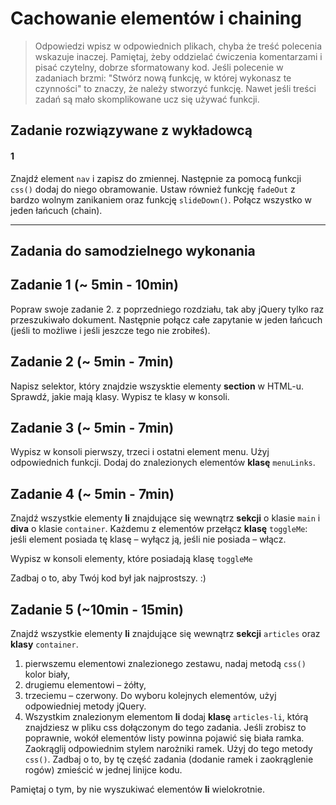 # Cachowanie elementów i chaining

> Odpowiedzi wpisz w odpowiednich plikach, chyba że treść polecenia wskazuje inaczej.
Pamiętaj, żeby oddzielać ćwiczenia komentarzami i pisać czytelny, dobrze sformatowany kod.
Jeśli  polecenie w zadaniach brzmi: "Stwórz nową funkcję, w której wykonasz te czynności" to znaczy, że
należy stworzyć funkcję. Nawet jeśli treści zadań są mało skomplikowane
ucz się używać funkcji.


## Zadanie rozwiązywane z wykładowcą

#### 1

Znajdź element ```nav``` i zapisz do zmiennej. Następnie za pomocą funkcji ```css()``` dodaj do niego obramowanie. Ustaw również funkcję ```fadeOut``` z bardzo wolnym zanikaniem oraz funkcję ```slideDown()```. Połącz wszystko w jeden łańcuch (chain).

-------------------------------------------------------------------------------

## Zadania do samodzielnego wykonania

## Zadanie 1  (~ 5min - 10min)

Popraw swoje zadanie 2. z poprzedniego rozdziału, tak aby jQuery tylko raz przeszukiwało dokument. Następnie połącz całe zapytanie w jeden łańcuch (jeśli to możliwe i jeśli jeszcze tego nie zrobiłeś).

## Zadanie 2 (~ 5min - 7min)

Napisz selektor, który znajdzie wszysktie elementy **section** w HTML-u. Sprawdź, jakie mają klasy. Wypisz te klasy w konsoli.

## Zadanie 3  (~ 5min - 7min)

Wypisz w konsoli pierwszy, trzeci i ostatni element menu. Użyj odpowiednich funkcji. Dodaj do znalezionych elementów **klasę** ```menuLinks```.

## Zadanie 4  (~ 5min - 7min)

Znajdź wszystkie elementy **li** znajdujące się wewnątrz **sekcji** o klasie ```main``` i **diva** o klasie ```container```. Każdemu z elementów przełącz **klasę** ```toggleMe```: jeśli element posiada tę klasę &ndash; wyłącz ją, jeśli nie posiada &ndash; włącz.

Wypisz w konsoli elementy, które posiadają klasę ```toggleMe```

Zadbaj o to, aby Twój kod był jak najprostszy. :)


## Zadanie 5 (~10min - 15min)

Znajdź wszystkie elementy **li** znajdujące się wewnątrz **sekcji** ```articles``` oraz **klasy** ```container```.

1. pierwszemu elementowi znalezionego zestawu, nadaj metodą ```css()``` kolor biały,
2. drugiemu elementowi &ndash; żółty,
3. trzeciemu &ndash; czerwony.
Do wyboru kolejnych elementów, użyj odpowiedniej metody jQuery.
4. Wszystkim znalezionym elementom **li** dodaj **klasę** ```articles-li```, którą znajdziesz w pliku css dołączonym do tego zadania. Jeśli zrobisz to poprawnie, wokół elementów listy powinna pojawić się biała ramka. Zaokrąglij odpowiednim stylem narożniki ramek. Użyj do tego metody ```css()```. Zadbaj o to, by tę część zadania (dodanie ramek i zaokrąglenie rogów) zmieścić w jednej linijce kodu.

Pamiętaj o tym, by nie wyszukiwać elementów **li** wielokrotnie.
